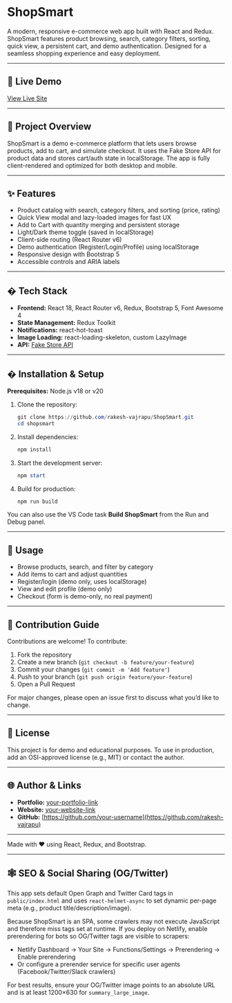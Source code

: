 
# ShopSmart

A modern, responsive e-commerce web app built with React and Redux. ShopSmart features product browsing, search, category filters, sorting, quick view, a persistent cart, and demo authentication. Designed for a seamless shopping experience and easy deployment.

---

## 🚀 Live Demo

[View Live Site](https://shopsmartweb.netlify.app/)

---

## 📝 Project Overview

ShopSmart is a demo e-commerce platform that lets users browse products, add to cart, and simulate checkout. It uses the Fake Store API for product data and stores cart/auth state in localStorage. The app is fully client-rendered and optimized for both desktop and mobile.

---

## ✨ Features

- Product catalog with search, category filters, and sorting (price, rating)
- Quick View modal and lazy-loaded images for fast UX
- Add to Cart with quantity merging and persistent storage
- Light/Dark theme toggle (saved in localStorage)
- Client-side routing (React Router v6)
- Demo authentication (Register/Login/Profile) using localStorage
- Responsive design with Bootstrap 5
- Accessible controls and ARIA labels

---

## �️ Tech Stack

- **Frontend:** React 18, React Router v6, Redux, Bootstrap 5, Font Awesome 4
- **State Management:** Redux Toolkit
- **Notifications:** react-hot-toast
- **Image Loading:** react-loading-skeleton, custom LazyImage
- **API:** [Fake Store API](https://fakestoreapi.com/)

---

## � Installation & Setup

**Prerequisites:** Node.js v18 or v20

1. Clone the repository:
   ```powershell
   git clone https://github.com/rakesh-vajrapu/ShopSmart.git
   cd shopsmart
   ```
2. Install dependencies:
   ```powershell
   npm install
   ```
3. Start the development server:
   ```powershell
   npm start
   ```
4. Build for production:
   ```powershell
   npm run build
   ```

You can also use the VS Code task **Build ShopSmart** from the Run and Debug panel.

---

## 🚦 Usage

- Browse products, search, and filter by category
- Add items to cart and adjust quantities
- Register/login (demo only, uses localStorage)
- View and edit profile (demo only)
- Checkout (form is demo-only, no real payment)

---

## 🤝 Contribution Guide

Contributions are welcome! To contribute:

1. Fork the repository
2. Create a new branch (`git checkout -b feature/your-feature`)
3. Commit your changes (`git commit -m 'Add feature'`)
4. Push to your branch (`git push origin feature/your-feature`)
5. Open a Pull Request

For major changes, please open an issue first to discuss what you’d like to change.

---

## 📄 License

This project is for demo and educational purposes. To use in production, add an OSI-approved license (e.g., MIT) or contact the author.

---

## 🌐 Author & Links

- **Portfolio:** [your-portfolio-link](https://rakeshvajrapu.netlify.app/)
- **Website:** [your-website-link](https://shopsmartweb.netlify.app/)
- **GitHub:** [https://github.com/your-username](https://github.com/rakesh-vajrapu)

---

Made with ❤️ using React, Redux, and Bootstrap.

---

## 🕸️ SEO & Social Sharing (OG/Twitter)

This app sets default Open Graph and Twitter Card tags in `public/index.html` and uses `react-helmet-async` to set dynamic per-page meta (e.g., product title/description/image).

Because ShopSmart is an SPA, some crawlers may not execute JavaScript and therefore miss tags set at runtime. If you deploy on Netlify, enable prerendering for bots so OG/Twitter tags are visible to scrapers:

- Netlify Dashboard → Your Site → Functions/Settings → Prerendering → Enable prerendering
- Or configure a prerender service for specific user agents (Facebook/Twitter/Slack crawlers)

For best results, ensure your OG/Twitter image points to an absolute URL and is at least 1200×630 for `summary_large_image`.

